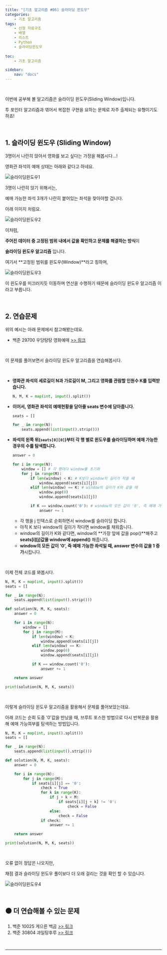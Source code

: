 ```yaml
---
title: "[기초 알고리즘 #06] 슬라이딩 윈도우"
categories: 
    - 기초 알고리즘
tags:
    - 선형 자료구조
    - 배열
    - 리스트
    - Python
    - 슬라이딩윈도우
    
toc:
    - 기초 알고리즘

sidebar:
    nav: "docs"
---
```


<br>

이번에 공부해 볼 알고리즘은 슬라이딩 윈도우(Sliding Window)입니다.

투 포인터 알고리즘과 엮어서 복잡한 구현을 요하는 문제로 자주 출제되는 유형이기도 하죠! 

<br>

## 1. 슬라이딩 윈도우 (Sliding Window)

3명이서 나란히 앉아서 영화를 보고 싶다는 가정을 해봅시다...!

영화관 좌석의 예매 상태는 아래와 같다고 하네요.

![슬라이딩윈도우1](/assets/images/post-src/05/slidingwindow-image-1-500x300.png)

3명이 나란히 앉기 위해서는, 

예매 가능한 좌석 3개가 나란히 붙어있는 좌석을 찾아야할 겁니다. 

아래 이미지 처럼요.

![슬라이딩윈도우2](/assets/images/post-src/05/slidingwindow-image-2-500x300.png)

이처럼,

**주어진 데이터 중 고정된 범위 내에서 값을 확인하고 문제를 해결하는 방식**이

**슬라이딩 윈도우 알고리즘** 입니다.

여기서 **고정된 범위를 윈도우(Window)**라고 칭하며, 

![슬라이딩윈도우3](/assets/images/post-src/05/slidingwindow-image-3-500x300.png)

이 윈도우를 미끄러지듯 이동하며 연산을 수행하기 때문에 슬라이딩 윈도우 알고리즘 이라고 부릅니다.

<br>

## 2. 연습문제

위의 예시는 아래 문제에서 참고해봤는데요.

- 백준 29700 우당탕탕 영화예매 [>> 링크](https://www.acmicpc.net/problem/29700)

<br>

이 문제를 풀어보면서 슬라이딩 윈도우 알고리즘을 연습해봅시다.

<br>

- **영화관 좌석의 세로길이 N과 가로길이 M, 그리고 영화를 관람할 인원수 K를 입력받습니다.**

    ```python
    N, M, K = map(int, input().split())
    ```

- **이어서, 영화관 좌석의 예매현황을 담아줄 seats 변수에 담아줍니다.**

    ```python
    seats = []

    for _ in range(N):
        seats.append(list(input().strip()))
    ```

- **좌석의 왼쪽 위(`seats[0][0]`)부터 각 행 별로 윈도우를 슬라이딩하며 예매 가능한 경우의 수를 탐색합니다.**
    
    ```python
    answer = 0

    for i in range(N):
        window = [] # 각 행마다 window를 초기화
        for j in range(M):
            if len(window) < K: # K보다 window의 길이가 작을 때
                window.append(seats[i][j])
            elif len(window) == K: # window의 길이가 K와 같을 때
                window.pop(0)
                window.append(seats[i][j])

            if K == window.count('0'): # window의 모든 값이 '0', 즉 예매 가능한 좌석일 때
                answer += 1
    ```
    - 각 행을 j 인덱스로 순회하면서 window를 슬라이딩 합니다.
    - 아직 K 보다 window의 길이가 작다면 window를 채워줍니다.
    - window의 길이가 K와 같다면, window의 **가장 앞에 값을 pop()**해주고 **seats[i][j]값을 window에 append()** 해줍니다.
    - **window의 모든 값이 '0', 즉 예매 가능한 좌석일 때, answer 변수의 값을 1 증가**시킵니다.

<br>

이제 전체 코드를 봐봅시다.

```python
N, M, K = map(int, input().split())
seats = []

for _ in range(N):
    seats.append(list(input().strip()))

def solution(N, M, K, seats):
    answer = 0

    for i in range(N):
        window = []
        for j in range(M):
            if len(window) < K:
                window.append(seats[i][j])
            elif len(window) == K:
                window.pop(0)
                window.append(seats[i][j])

            if K == window.count('0'):
                answer += 1

    return answer

print(solution(N, M, K, seats))
```

<br>

이렇게 슬라이딩 윈도우 알고리즘을 활용해서 문제를 풀어보았는데요.

아래 코드는 순회 도중 '0'값을 만났을 때, 브루트 포스한 방법으로 다시 반복문을 활용해 예매 가능여부를 탐색하는 방법입니다.

```python
N, M, K = map(int, input().split())
seats = []

for _ in range(N):
    seats.append(list(input().strip()))

def solution(N, M, K, seats):
    answer = 0

    for i in range(N):
        for j in range(M):
            if seats[i][j] == '0':
                check = True
                for k in range(K):
                    if j + k < M:
                        if seats[i][j + k] != '0':
                            check = False
                    else:
                        check = False
                if check:
                    answer += 1

    return answer

print(solution(N, M, K, seats))
```

<br>

오류 없이 정답은 나오지만, 

채점 결과 슬라이딩 윈도우 풀이보다 더 오래 걸리는 것을 확인 할 수 있습니다.

![슬라이딩윈도우4](/assets/images/post-src/05/slidingwindow-image-4-500x300.png)


<br>

## ⚫ 더 연습해볼 수 있는 문제

1. 백준 10025 게으른 백곰 [>> 링크](https://www.acmicpc.net/problem/10025)
2. 백준 30804 과일탕후루 [>> 링크](https://www.acmicpc.net/problem/30804)

<br>

---

<br>
